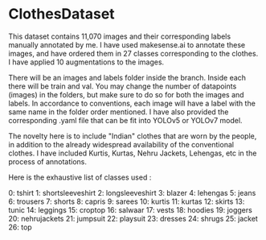 # ClothesDataset
This dataset contains 11,070 images and their corresponding labels manually annotated by me. 
I have used makesense.ai to annotate these images, and have ordered them in 27 classes corresponding to the clothes. I have applied 10 augmentations to the images.

There will be an images and labels folder inside the branch. Inside each there will be train and val. You may change the number of datapoints (images) in the folders, but make sure to do so for both the images and labels.
In accordance to conventions, each image will have a label with the same name in the folder order mentioned. I have also provided the corresponding .yaml file that can be fit into YOLOv5 or YOLOv7 model.

The novelty here is to include "Indian" clothes that are worn by the people, in addition to the already widespread availability of the conventional clothes. I have included Kurtis, Kurtas, Nehru Jackets, Lehengas, etc in the process of annotations. 

Here is the exhaustive list of classes used : 


  0: tshirt
  1: shortsleeveshirt
  2: longsleeveshirt
  3: blazer
  4: lehengas
  5: jeans
  6: trousers
  7: shorts
  8: capris
  9: sarees
  10: kurtis
  11: kurtas
  12: skirts
  13: tunic
  14: leggings
  15: croptop
  16: salwaar
  17: vests
  18: hoodies
  19: joggers
  20: nehrujackets
  21: jumpsuit
  22: playsuit
  23: dresses
  24: shrugs
  25: jacket
  26: top
